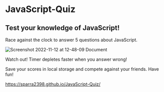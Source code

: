 # JavaScript-Quiz

## Test your knowledge of JavaScript!

Race against the clock to answer 5 questions about JavaScript. 

![Screenshot 2022-11-12 at 12-48-09 Document](https://user-images.githubusercontent.com/113010022/201494044-30220add-01dd-408f-81cc-8887e891b22d.png)

Watch out! Timer depletes faster when you answer wrong!

Save your scores in local storage and compete against your friends. Have fun!

https://sparra2398.github.io/JavaScript-Quiz/
